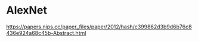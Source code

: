 # AlexNet


https://papers.nips.cc/paper_files/paper/2012/hash/c399862d3b9d6b76c8436e924a68c45b-Abstract.html